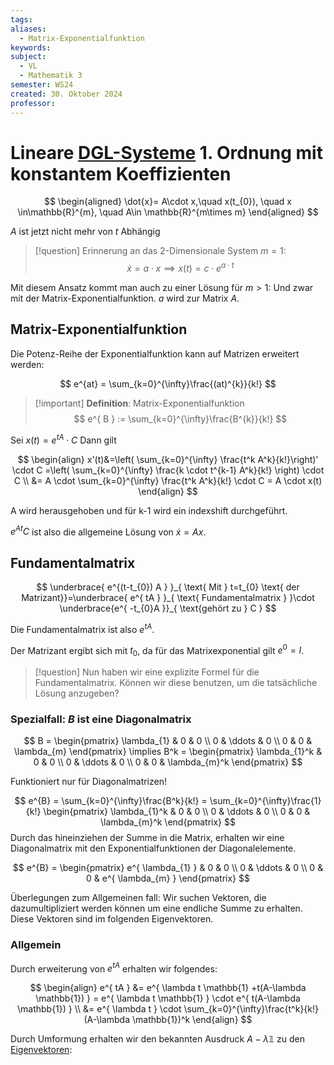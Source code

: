 ```yaml
---
tags: 
aliases:
  - Matrix-Exponentialfunktion
keywords: 
subject:
  - VL
  - Mathematik 3
semester: WS24
created: 30. Oktober 2024
professor:
---
```

 

# Lineare [DGL-Systeme](Analysis/DGL-System.md) 1. Ordnung mit konstantem Koeffizienten

$$
\begin{aligned}
\dot{x}= A\cdot x,\quad x(t_{0}), \quad x \in\mathbb{R}^{m}, \quad A\in \mathbb{R}^{m\times m}
\end{aligned}
$$

$A$ ist jetzt nicht mehr von $t$ Abhängig

> [!question] Erinnerung an das 2-Dimensionale System $m=1$:
$$ \dot{x}=a\cdot x \implies x(t)=c\cdot e^{a\cdot t} $$

Mit diesem Ansatz kommt man auch zu einer Lösung für $m>1$: 
Und zwar mit der Matrix-Exponentialfunktion. $a$ wird zur Matrix $A$.

## Matrix-Exponentialfunktion

Die Potenz-Reihe der Exponentialfunktion kann auf Matrizen erweitert werden:



$$
e^{at} = \sum_{k=0}^{\infty}\frac{(at)^{k}}{k!}
$$

> [!important] **Definition**: Matrix-Exponentialfunktion
> $$ e^{ B } := \sum_{k=0}^{\infty}\frac{B^{k}}{k!} $$

Sei $x(t) = e^{ tA }\cdot C$ Dann gilt

$$
\begin{align}
x'(t)&=\left( \sum_{k=0}^{\infty} \frac{t^k A^k}{k!}\right)' \cdot C =\left( \sum_{k=0}^{\infty} \frac{k \cdot t^{k-1} A^k}{k!} \right) \cdot C \\
&= A \cdot \sum_{k=0}^{\infty} \frac{t^k A^k}{k!} \cdot C = A \cdot x(t)
\end{align}
$$

A wird herausgehoben und für k-1 wird ein indexshift durchgeführt. 

$e^{ At }C$ ist also die allgemeine Lösung von $\dot{x}=Ax$.

## Fundamentalmatrix

$$
\underbrace{ e^{(t-t_{0}) A } }_{ \text{ Mit } t=t_{0} \text{ der Matrizant}}=\underbrace{ e^{ tA } }_{ \text{ Fundamentalmatrix } }\cdot \underbrace{e^{ -t_{0}A }}_{ \text{gehört zu } C }
$$

Die Fundamentalmatrix ist also $e^{ tA }$.

Der Matrizant ergibt sich mit $t_{0}$, da für das Matrixexponential gilt $e^{0}=I$.

> [!question] Nun haben wir eine explizite Formel für die Fundamentalmatrix. Können wir diese benutzen, um die tatsächliche Lösung anzugeben?

### Spezialfall: $B$ ist eine Diagonalmatrix

$$
B = \begin{pmatrix}
\lambda_{1} & 0 & 0 \\
0 & \ddots & 0 \\
0 & 0 & \lambda_{m}
\end{pmatrix} \implies B^k = \begin{pmatrix}
\lambda_{1}^k & 0 & 0 \\
0 & \ddots & 0 \\
0 & 0 & \lambda_{m}^k
\end{pmatrix}
$$

Funktioniert nur für Diagonalmatrizen!

$$
e^{B} = \sum_{k=0}^{\infty}\frac{B^k}{k!} = \sum_{k=0}^{\infty}\frac{1}{k!}
\begin{pmatrix} 
\lambda_{1}^k & 0 & 0 \\
0 & \ddots & 0 \\
0 & 0 & \lambda_{m}^k
\end{pmatrix}
$$
Durch das hineinziehen der Summe in die Matrix, erhalten wir eine Diagonalmatrix mit den Exponentialfunktionen der Diagonalelemente.

$$
e^{B} = \begin{pmatrix}
e^{ \lambda_{1} } & 0 & 0 \\
0 & \ddots & 0 \\
0 & 0 & e^{ \lambda_{m} }
\end{pmatrix}
$$

Überlegungen zum Allgemeinen fall: Wir suchen Vektoren, die dazumultipliziert werden können um eine endliche Summe zu erhalten. Diese Vektoren sind im folgenden Eigenvektoren.



### Allgemein

Durch erweiterung von $e^{tA}$ erhalten wir folgendes:

$$
\begin{align}
e^{ tA } &= e^{ \lambda t \mathbb{1} +t(A-\lambda \mathbb{1}) } = e^{ \lambda t \mathbb{1} } \cdot e^{ t(A-\lambda \mathbb{1}) } \\
&= e^{ \lambda t } \cdot \sum_{k=0}^{\infty}\frac{t^k}{k!} (A-\lambda \mathbb{1})^k
\end{align}
$$

Durch Umformung erhalten wir den bekannten Ausdruck $A-\lambda \mathbb{1}$ zu den [Eigenvektoren](Eigenvektor.md):

